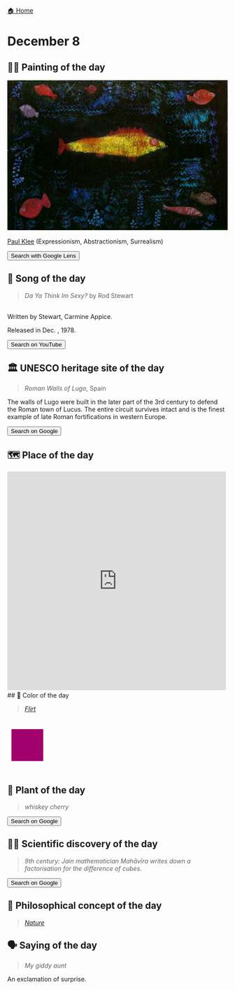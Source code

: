 
[🏠 Home](../../index.md)

# December 8

## 🧑‍🎨 Painting of the day

<img width="600" src="../img/Paul_Klee_6.jpg">

[Paul Klee](https://en.wikipedia.org/wiki/Paul_Klee) (Expressionism, Abstractionism, Surrealism)

<button class="btn btn-success"
onclick=" window.open('https://lens.google.com/uploadbyurl?url=https://iretes.github.io/one-a-day/data/img/Paul_Klee_6.jpg','_blank')">
Search with Google Lens
</button>

## 🎼 Song of the day

> *Da Ya Think Im Sexy?*
by Rod Stewart

<br />Written by Stewart, Carmine Appice.

Released in Dec. , 1978.

<button class="btn btn-success"
onclick=" window.open('http://www.youtube.com/search?q=Da Ya Think Im Sexy? by Rod Stewart','_blank')">
Search on YouTube
</button>

## 🏛️ UNESCO heritage site of the day

> *Roman Walls of Lugo*, Spain

<p>The walls of Lugo were built in the later part of the 3rd century to defend the Roman town of Lucus. The entire circuit survives intact and is the finest example of late Roman fortifications in western Europe.</p>

<button class="btn btn-success"
onclick=" window.open('http://www.google.com/search?q=Roman Walls of Lugo','_blank')">
Search on Google
</button>

## 🗺️ Place of the day

<iframe
src="https://www.mapcrunch.com"
name="mapcrunch"
width="500"
height="500"
allowTransparency="true"
scrolling="no"
frameborder="0"
>
</iframe>
## 🎨 Color of the day

> *[Flirt](https://en.wikipedia.org/wiki/Red-violet#Flirt)*

<div style="color:#A2006D; font-size: 100px;">&#9632;</div>

## 🌿 Plant of the day

> *whiskey cherry*

<button class="btn btn-success"
onclick=" window.open('http://www.google.com/search?q=whiskey cherry','_blank')">
Search on Google
</button>

## 🧑‍🔬 Scientific discovery of the day

> *9th century: Jain mathematician Mahāvīra writes down a factorisation for the difference of cubes.*

<button class="btn btn-success"
onclick=" window.open('http://www.google.com/search?q=9th century: Jain mathematician Mahāvīra writes down a factorisation for the difference of cubes.','_blank')">
Search on Google
</button>

## 💭 Philosophical concept of the day

> *[Nature](https://en.wikipedia.org/wiki/Nature_(innate))*

## 🗣️ Saying of the day

> *My giddy aunt*

An exclamation of surprise. 
